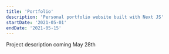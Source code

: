 ```yaml
---
title: 'Portfolio'
description: 'Personal portfolio website built with Next JS'
startDate: '2021-05-01'
endDate: '2021-05-15'
---
```


Project description coming May 28th